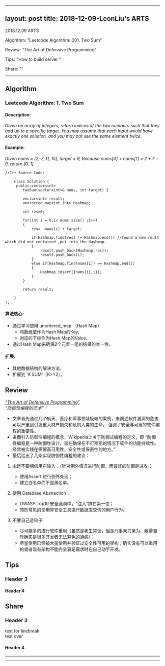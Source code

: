 

---
layout: post
title: 2018-12-09-LeonLiu's ARTS
---

2018.12.09 ARTS

Algorithm: "Leetcode Algorithm: 001. Two Sum"

Review: "The Art of Defensive Programming"

Tips: "How to build server "

Share: ""

---
## Algorithm

### Leetcode Algorithm: 1. Two Sum 
#### Description:  
_Given an array of integers, return indices of the two numbers such that they add up to a specific target.
You may assume that each input would have exactly one solution, and you may not use the same element twice._  
#### Example:
_Given nums = [2, 7, 11, 15], target = 9,
Because nums[0] + nums[1] = 2 + 7 = 9,
return [0, 1]._


```
//C++ Source Code:  

    class Solution { 
     public:vector<int> 
        twoSum(vector<int>& nums, int target) {
           
        vector<int> result;
        unordered_map<int,int> Hashmap;
        
        int res=0;
            
        for(int i = 0;i< nums.size() ;i++)
        {
            res= -nums[i] + target;
            
            if(Hashmap.find(res) != Hashmap.end()) //found a new reult which did not contained ,put into the Hashmap. 
            {
                result.push_back(Hashmap[res]);
                result.push_back(i);
            }
            else if(Hashmap.find(nums[i]) == Hashmap.end()) 
            {
                Hashmap.insert({nums[i],i});
            }
        }
        
        return result;    
        
    }
};
```    
#### 算法核心: 
+ 通过学习使用 unordered_map （Hash Map)  
  - 将数组值作为Hash Map的Key;
  - 对应的下标作为Hash Map的Value。
+ 通过Hash Map来确保2个元素一组的结果的唯一性。 
#### 扩展:  
 + 其他数据结构的解决方法; 
 + 扩展到 ‘K SUM’（K>=2）。
 
## Review
*[“The Art of Defensive Programming”](https://medium.com/web-engineering-vox/the-art-of-defensive-programming-6789a9743ed4).*  
*“防御性编程的艺术”：*  
  
  * 文章首先通过几个航天、医疗和军事领域极端的案例，来阐述软件漏洞的危害可以严重到引发重大财产损失和危机人类的生命。
强调了安全与可用的软件编程的重要性。  
* 进而引入防御性编程的概念，Wikipedia上关于防御式编程的定义，即
“防御性编程是一种防御性设计，旨在确保在不可预见的情况下软件的功能持续性。经常被实践在需要高可用性，安全性或保密性的地方。”  
* 最后给出了几条实现防御性编程的建议：

1. 永远不要相信用户输入：（针对例外情况进行防御，而最好的防御是进攻。） 
   * 使用Assert 进行例外处理；
   * 建立白名单而不是黑名单。  
   
2. 使用 Database Abstraction：
   * OWASP Top10 安全漏洞中，“注入”排在第一位；
   * 预防常见的使用非安全工具进行数据库查询的用户行为。


3. 不要自己造轮子
   * 尽可能多的进行软件重用（虽然是老生常谈，但是凡事亲力亲为、敝帚自珍确实是很多开发者无法避免的通病）；
   * 尽量使用已经被大量使用并验证过安全性可用的架构；确实没有可以重用的或者现有架构不能完全满足需求时在自己动手开发。



## Tips

### Header 3

#### Header 4


## Share

### Header 3  
test for linebreak  
test over  


#### Header 4




----
****

